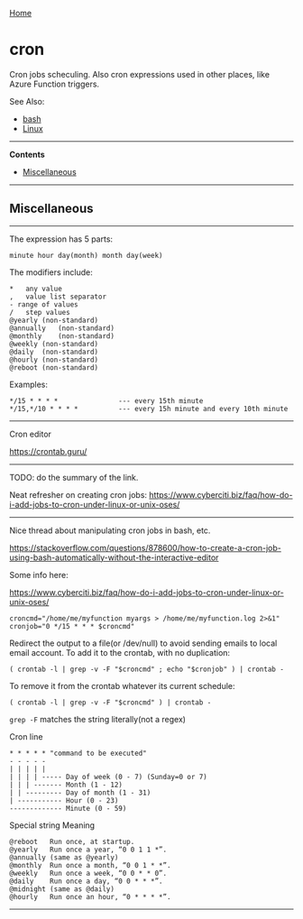 [Home](Readme.md)
# cron

Cron jobs scheculing. Also cron expressions used in other places, like Azure Function triggers.

See Also:

  - [bash](bash.md)
  - [Linux](Linux.md)

---

**Contents**

- [Miscellaneous](Cron.md#miscellaneous)

---

## Miscellaneous

---

The expression has 5 parts:

    minute hour day(month) month day(week)

The modifiers include:

    *	any value
    ,	value list separator
    - range of values
    /	step values
    @yearly	(non-standard)
    @annually	(non-standard)
    @monthly	(non-standard)
    @weekly	(non-standard)
    @daily	(non-standard)
    @hourly	(non-standard)
    @reboot	(non-standard)

Examples:

    */15 * * * *               --- every 15th minute
    */15,*/10 * * * *          --- every 15h minute and every 10th minute


---

Cron editor

https://crontab.guru/

---

TODO: do the summary of the link.

Neat refresher on creating cron jobs:
https://www.cyberciti.biz/faq/how-do-i-add-jobs-to-cron-under-linux-or-unix-oses/

---

Nice thread about manipulating cron jobs in bash, etc. 

https://stackoverflow.com/questions/878600/how-to-create-a-cron-job-using-bash-automatically-without-the-interactive-editor

Some info here:

https://www.cyberciti.biz/faq/how-do-i-add-jobs-to-cron-under-linux-or-unix-oses/

    croncmd="/home/me/myfunction myargs > /home/me/myfunction.log 2>&1"
    cronjob="0 */15 * * * $croncmd"

Redirect the output to a file(or /dev/null) to avoid sending emails to local email account.
To add it to the crontab, with no duplication:

    ( crontab -l | grep -v -F "$croncmd" ; echo "$cronjob" ) | crontab -

To remove it from the crontab whatever its current schedule:

    ( crontab -l | grep -v -F "$croncmd" ) | crontab -

`grep -F` matches the string literally(not a regex)

Cron line

    * * * * * "command to be executed"
    - - - - -
    | | | | |
    | | | | ----- Day of week (0 - 7) (Sunday=0 or 7)
    | | | ------- Month (1 - 12)
    | | --------- Day of month (1 - 31)
    | ----------- Hour (0 - 23)
    ------------- Minute (0 - 59)

Special string	Meaning

    @reboot	  Run once, at startup.
    @yearly	  Run once a year, “0 0 1 1 *”.
    @annually (same as @yearly)
    @monthly  Run once a month, “0 0 1 * *”.
    @weekly   Run once a week, “0 0 * * 0”.
    @daily    Run once a day, “0 0 * * *”.
    @midnight (same as @daily)
    @hourly   Run once an hour, “0 * * * *”.

---
